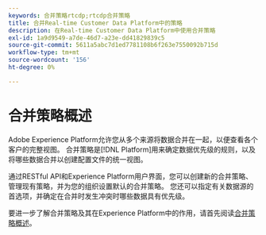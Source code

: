 ```yaml
---
keywords: 合并策略rtcdp;rtcdp合并策略
title: 合并Real-time Customer Data Platform中的策略
description: 在Real-time Customer Data Platform中使用合并策略
exl-id: 1a9d9549-a7de-46d7-a23e-dd41829839c5
source-git-commit: 5611a5abc7d1ed7781108b6f263e7550092b715d
workflow-type: tm+mt
source-wordcount: '156'
ht-degree: 0%

---
```


# 合并策略概述

Adobe Experience Platform允许您从多个来源将数据合并在一起，以便查看各个客户的完整视图。 合并策略是[!DNL Platform]用来确定数据优先级的规则，以及将哪些数据合并以创建配置文件的统一视图。

通过RESTful API和Experience Platform用户界面，您可以创建新的合并策略、管理现有策略，并为您的组织设置默认的合并策略。 您还可以指定有关数据源的首选项，并确定在合并时发生冲突时哪些数据具有优先级。

要进一步了解合并策略及其在Experience Platform中的作用，请首先阅读[合并策略概述](../../profile/merge-policies/overview.md)。
